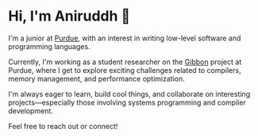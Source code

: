 # Hi, I'm Aniruddh 👋

I'm a junior at [Purdue](https://www.cs.purdue.edu/), with an interest in writing low-level software and programming languages.

Currently, I'm working as a student researcher on the [Gibbon](https://github.com/iu-parfunc/gibbon) project at Purdue, where I get to explore exciting challenges related to compilers, memory management, and performance optimization.

I'm always eager to learn, build cool things, and collaborate on interesting projects—especially those involving systems programming and compiler development.

Feel free to reach out or connect!
